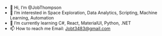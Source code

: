 - 👋 Hi, I’m @JobThompson
- 👀 I’m interested in Space Exploration, Data Analytics, Scripting, Machine Learning, Automation
- 🌱 I’m currently learning C#, React, MaterialUI, Python, .NET
- 📫 How to reach me Email: Jobt3483@gmail.com

<!---
JobThompson/JobThompson is a ✨ special ✨ repository because its `README.md` (this file) appears on your GitHub profile.
You can click the Preview link to take a look at your changes.
--->
